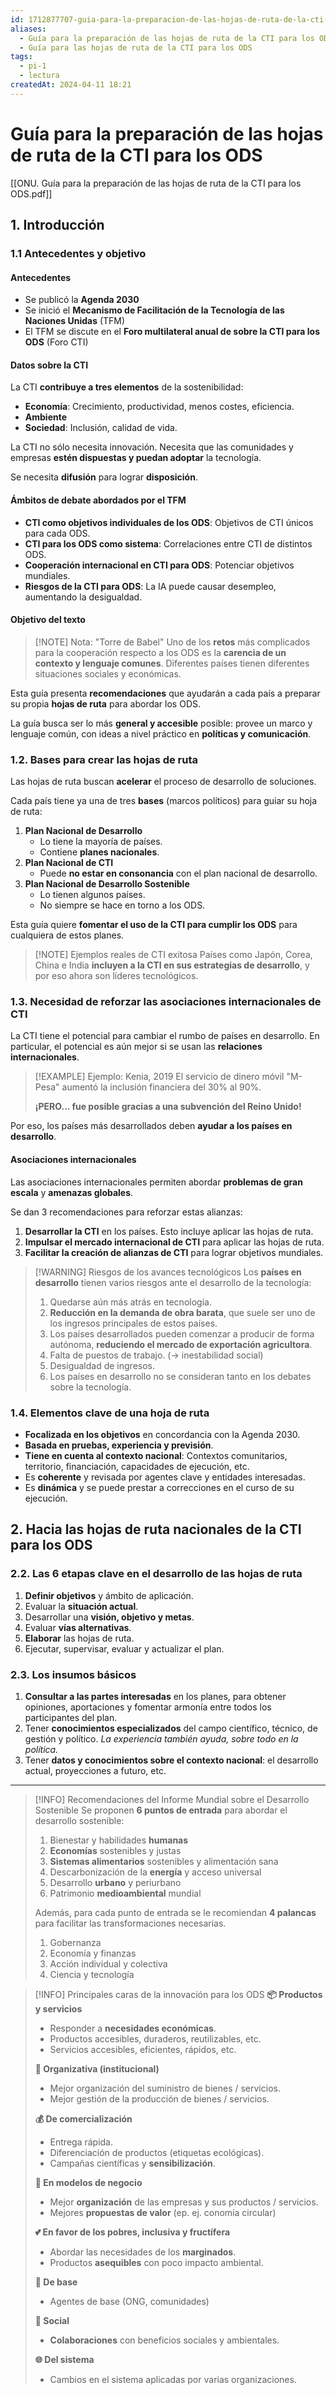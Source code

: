 ```yaml
---
id: 1712877707-guia-para-la-preparacion-de-las-hojas-de-ruta-de-la-cti-para-los-ods
aliases:
  - Guía para la preparación de las hojas de ruta de la CTI para los ODS
  - Guía para las hojas de ruta de la CTI para los ODS
tags:
  - pi-1
  - lectura
createdAt: 2024-04-11 18:21
---
```


# Guía para la preparación de las hojas de ruta de la CTI para los ODS

[[ONU. Guía para la preparación de las hojas de ruta de la CTI para los ODS.pdf]]

## 1. Introducción

### 1.1 Antecedentes y objetivo

#### Antecedentes

- Se publicó la **Agenda 2030**
- Se inició el **Mecanismo de Facilitación de la Tecnología de las Naciones Unidas** (TFM)
- El TFM se discute en el **Foro multilateral anual de sobre la CTI para los ODS** (Foro CTI)

#### Datos sobre la CTI

La CTI **contribuye a tres elementos** de la sostenibilidad:

- **Economía**: Crecimiento, productividad, menos costes, eficiencia.
- **Ambiente**
- **Sociedad**: Inclusión, calidad de vida.

La CTI no sólo necesita innovación. Necesita que las comunidades y empresas **estén dispuestas y puedan adoptar** la tecnología.

Se necesita **difusión** para lograr **disposición**.

#### Ámbitos de debate abordados por el TFM

- **CTI como objetivos individuales de los ODS**: Objetivos de CTI únicos para cada ODS.
- **CTI para los ODS como sistema**: Correlaciones entre CTI de distintos ODS.
- **Cooperación internacional en CTI para ODS**: Potenciar objetivos mundiales.
- **Riesgos de la CTI para ODS**: La IA puede causar desempleo, aumentando la desigualdad.

#### Objetivo del texto

> [!NOTE] Nota: "Torre de Babel"
> Uno de los **retos** más complicados para la cooperación respecto a los ODS es la **carencia de un contexto y lenguaje comunes**. Diferentes países tienen diferentes situaciones sociales y económicas.

Esta guía presenta **recomendaciones** que ayudarán a cada país a preparar su propia **hojas de ruta** para abordar los ODS.

La guía busca ser lo más **general y accesible** posible: provee un marco y lenguaje común, con ideas a nivel práctico en **políticas y comunicación**.

### 1.2. Bases para crear las hojas de ruta

Las hojas de ruta buscan **acelerar** el proceso de desarrollo de soluciones.

Cada país tiene ya una de tres **bases** (marcos políticos) para guiar su hoja de ruta:

1. **Plan Nacional de Desarrollo**
   - Lo tiene la mayoría de países.
   - Contiene **planes nacionales**.
2. **Plan Nacional de CTI**
   - Puede **no estar en consonancia** con el plan nacional de desarrollo.
3. **Plan Nacional de Desarrollo Sostenible**
   - Lo tienen algunos países.
   - No siempre se hace en torno a los ODS.

Esta guía quiere **fomentar el uso de la CTI para cumplir los ODS** para cualquiera de estos planes.

> [!NOTE] Ejemplos reales de CTI exitosa
> Países como Japón, Corea, China e India **incluyen a la CTI en sus estrategias de desarrollo**, y por eso ahora son líderes tecnológicos.

### 1.3. Necesidad de reforzar las asociaciones internacionales de CTI

La CTI tiene el potencial para cambiar el rumbo de países en desarrollo. En particular, el potencial es aún mejor si se usan las **relaciones internacionales**.

> [!EXAMPLE] Ejemplo: Kenia, 2019
> El servicio de dinero móvil "M-Pesa" aumentó la inclusión financiera del 30% al 90%.
> 
> **¡PERO... fue posible gracias a una subvención del Reino Unido!**

Por eso, los países más desarrollados deben **ayudar a los países en desarrollo**.

#### Asociaciones internacionales

Las asociaciones internacionales permiten abordar **problemas de gran escala** y **amenazas globales**.

Se dan 3 recomendaciones para reforzar estas alianzas:

1. **Desarrollar la CTI** en los países. Esto incluye aplicar las hojas de ruta.
2. **Impulsar el mercado internacional de CTI** para aplicar las hojas de ruta.
3. **Facilitar la creación de alianzas de CTI** para lograr objetivos mundiales.

> [!WARNING] Riesgos de los avances tecnológicos
> Los **países en desarrollo** tienen varios riesgos ante el desarrollo de la tecnología:
> 
> 1. Quedarse aún más atrás en tecnología.
> 2. **Reducción en la demanda de obra barata**, que suele ser uno de los ingresos principales de estos países.
> 3. Los países desarrollados pueden comenzar a producir de forma autónoma, **reduciendo el mercado de exportación agricultora**.
> 4. Falta de puestos de trabajo. ($\to$ inestabilidad social)
> 5. Desigualdad de ingresos.
> 6. Los países en desarrollo no se consideran tanto en los debates sobre la tecnología.

### 1.4. Elementos clave de una hoja de ruta

- **Focalizada en los objetivos** en concordancia con la Agenda 2030.
- **Basada en pruebas, experiencia y previsión**.
- **Tiene en cuenta al contexto nacional**: Contextos comunitarios, territorio, financiación, capacidades de ejecución, etc.
- Es **coherente** y revisada por agentes clave y entidades interesadas.
- Es **dinámica** y se puede prestar a correcciones en el curso de su ejecución.

## 2. Hacia las hojas de ruta nacionales de la CTI para los ODS

### 2.2. Las 6 etapas clave en el desarrollo de las hojas de ruta

1. **Definir objetivos** y ámbito de aplicación.
2. Evaluar la **situación actual**.
3. Desarrollar una **visión, objetivo y metas**.
4. Evaluar **vías alternativas**.
5. **Elaborar** las hojas de ruta.
6. Ejecutar, supervisar, evaluar y actualizar el plan.

### 2.3. Los insumos básicos

1. **Consultar a las partes interesadas** en los planes, para obtener opiniones, aportaciones y fomentar armonía entre todos los participantes del plan.
2. Tener **conocimientos especializados** del campo científico, técnico, de gestión y político. *La experiencia también ayuda, sobre todo en la política.*
3. Tener **datos y conocimientos sobre el contexto nacional**: el desarrollo actual, proyecciones a futuro, etc.

---

> [!INFO] Recomendaciones del Informe Mundial sobre el Desarrollo Sostenible
> Se proponen **6 puntos de entrada** para abordar el desarrollo sostenible:
> 
> 1. Bienestar y habilidades **humanas**
> 2. **Economías** sostenibles y justas
> 3. **Sistemas alimentarios** sostenibles y alimentación sana
> 4. Descarbonización de la **energía** y acceso universal
> 5. Desarrollo **urbano** y periurbano
> 6. Patrimonio **medioambiental** mundial
> 
> Además, para cada punto de entrada se le recomiendan **4 palancas** para facilitar las transformaciones necesarias.
> 
> 1. Gobernanza
> 2. Economía y finanzas
> 3. Acción individual y colectiva
> 4. Ciencia y tecnología

> [!INFO] Principales caras de la innovación para los ODS
> **📦 Productos y servicios**
> 
> - Responder a **necesidades económicas**.
> - Productos accesibles, duraderos, reutilizables, etc.
> - Servicios accesibles, eficientes, rápidos, etc.
> 
> **🏬 Organizativa (institucional)**
> 
> - Mejor organización del suministro de bienes / servicios.
> - Mejor gestión de la producción de bienes / servicios.
> 
> **💰 De comercialización**
> 
> - Entrega rápida.
> - Diferenciación de productos (etiquetas ecológicas).
> - Campañas científicas y **sensibilización**.
> 
> **🤝 En modelos de negocio**
> 
> - Mejor **organización** de las empresas y sus productos / servicios.
> - Mejores **propuestas de valor** (ep. ej. conomía circular)
> 
> **💕 En favor de los pobres, inclusiva y fructífera**
> 
> - Abordar las necesidades de los **marginados**.
> - Productos **asequibles** con poco impacto ambiental.
> 
> **👥 De base**
> 
> - Agentes de base (ONG, comunidades)
> 
> **👦 Social**
> 
> - **Colaboraciones** con beneficios sociales y ambientales.
> 
> **🌐 Del sistema**
> 
> - Cambios en el sistema aplicadas por varias organizaciones.
